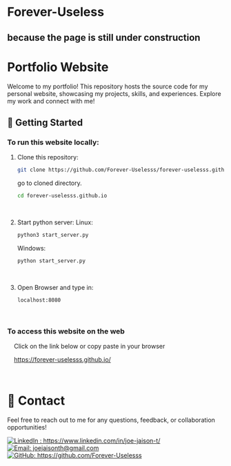 # Forever-Useless

## because the page is still under construction

# Portfolio Website

Welcome to my portfolio! This repository hosts the source code for my personal website, showcasing my projects, skills, and experiences. Explore my work and connect with me!

## 🚀 Getting Started

### To run this website locally:

1. Clone this repository:

   ```bash
   git clone https://github.com/Forever-Uselesss/forever-uselesss.github.io
   ```

   go to cloned directory.

   ```bash
   cd forever-uselesss.github.io
   ```
   <br>
2. Start python server: 
   Linux:
   ```bash
   python3 start_server.py
   ```
   Windows:
   ```bash
   python start_server.py
   ```
   <br>
3. Open Browser and type in:
   ```bash
   localhost:8080
   ```
   <br>

### To access this website on the web 
&nbsp;&nbsp;&nbsp;&nbsp;Click on the link below or copy paste in your browser

&nbsp;&nbsp;&nbsp;&nbsp;https://forever-uselesss.github.io/

<br>   

# 📧 Contact

Feel free to reach out to me for any questions, feedback, or collaboration opportunities!

<a href="https://www.linkedin.com/in/joe-jaison-t/" target="_blank">
  <img src="https://img.icons8.com/fluent/48/000000/linkedin.png" alt="LinkedIn : https://www.linkedin.com/in/joe-jaison-t/" />
</a>

<a href="mailto:joejaisonth@gmail.com" target="_blank">
  <img src="https://img.icons8.com/fluent/48/000000/gmail.png" alt="Email: joejaisonth@gmail.com" />
</a>

<a href="https://github.com/Forever-Uselesss" target="_blank">
  <img src="https://img.icons8.com/fluent/48/000000/github.png" alt="GitHub: https://github.com/Forever-Uselesss" />
</a>
